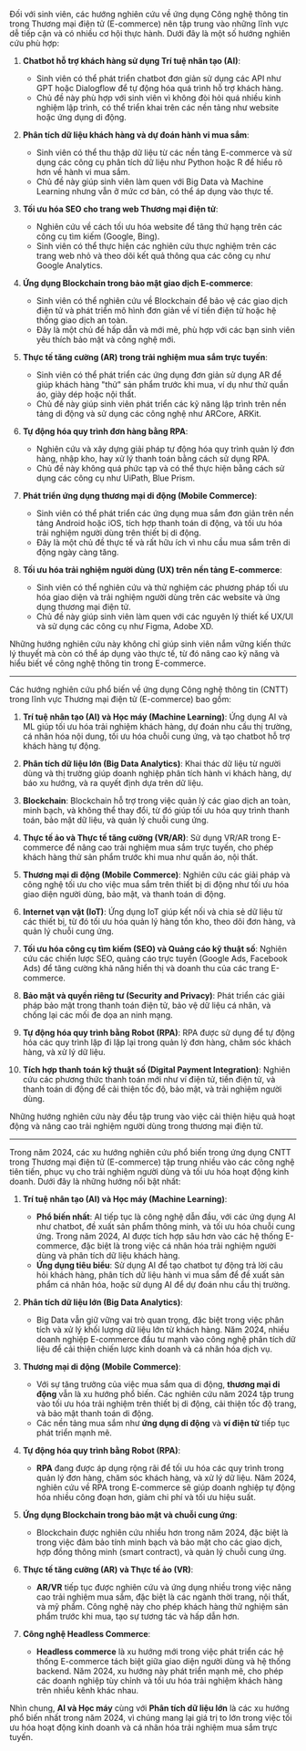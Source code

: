 Đối với sinh viên, các hướng nghiên cứu về ứng dụng Công nghệ thông tin trong Thương mại điện tử (E-commerce) nên tập trung vào những lĩnh vực dễ tiếp cận và có nhiều cơ hội thực hành. Dưới đây là một số hướng nghiên cứu phù hợp:

1. **Chatbot hỗ trợ khách hàng sử dụng Trí tuệ nhân tạo (AI)**:
   - Sinh viên có thể phát triển chatbot đơn giản sử dụng các API như GPT hoặc Dialogflow để tự động hóa quá trình hỗ trợ khách hàng.
   - Chủ đề này phù hợp với sinh viên vì không đòi hỏi quá nhiều kinh nghiệm lập trình, có thể triển khai trên các nền tảng như website hoặc ứng dụng di động.

2. **Phân tích dữ liệu khách hàng và dự đoán hành vi mua sắm**:
   - Sinh viên có thể thu thập dữ liệu từ các nền tảng E-commerce và sử dụng các công cụ phân tích dữ liệu như Python hoặc R để hiểu rõ hơn về hành vi mua sắm.
   - Chủ đề này giúp sinh viên làm quen với Big Data và Machine Learning nhưng vẫn ở mức cơ bản, có thể áp dụng vào thực tế.

3. **Tối ưu hóa SEO cho trang web Thương mại điện tử**:
   - Nghiên cứu về cách tối ưu hóa website để tăng thứ hạng trên các công cụ tìm kiếm (Google, Bing).
   - Sinh viên có thể thực hiện các nghiên cứu thực nghiệm trên các trang web nhỏ và theo dõi kết quả thông qua các công cụ như Google Analytics.

4. **Ứng dụng Blockchain trong bảo mật giao dịch E-commerce**:
   - Sinh viên có thể nghiên cứu về Blockchain để bảo vệ các giao dịch điện tử và phát triển mô hình đơn giản về ví tiền điện tử hoặc hệ thống giao dịch an toàn.
   - Đây là một chủ đề hấp dẫn và mới mẻ, phù hợp với các bạn sinh viên yêu thích bảo mật và công nghệ mới.

5. **Thực tế tăng cường (AR) trong trải nghiệm mua sắm trực tuyến**:
   - Sinh viên có thể phát triển các ứng dụng đơn giản sử dụng AR để giúp khách hàng "thử" sản phẩm trước khi mua, ví dụ như thử quần áo, giày dép hoặc nội thất.
   - Chủ đề này giúp sinh viên phát triển các kỹ năng lập trình trên nền tảng di động và sử dụng các công nghệ như ARCore, ARKit.

6. **Tự động hóa quy trình đơn hàng bằng RPA**:
   - Nghiên cứu và xây dựng giải pháp tự động hóa quy trình quản lý đơn hàng, nhập kho, hay xử lý thanh toán bằng cách sử dụng RPA.
   - Chủ đề này không quá phức tạp và có thể thực hiện bằng cách sử dụng các công cụ như UiPath, Blue Prism.

7. **Phát triển ứng dụng thương mại di động (Mobile Commerce)**:
   - Sinh viên có thể phát triển các ứng dụng mua sắm đơn giản trên nền tảng Android hoặc iOS, tích hợp thanh toán di động, và tối ưu hóa trải nghiệm người dùng trên thiết bị di động.
   - Đây là một chủ đề thực tế và rất hữu ích vì nhu cầu mua sắm trên di động ngày càng tăng.

8. **Tối ưu hóa trải nghiệm người dùng (UX) trên nền tảng E-commerce**:
   - Sinh viên có thể nghiên cứu và thử nghiệm các phương pháp tối ưu hóa giao diện và trải nghiệm người dùng trên các website và ứng dụng thương mại điện tử.
   - Chủ đề này giúp sinh viên làm quen với các nguyên lý thiết kế UX/UI và sử dụng các công cụ như Figma, Adobe XD.

Những hướng nghiên cứu này không chỉ giúp sinh viên nắm vững kiến thức lý thuyết mà còn có thể áp dụng vào thực tế, từ đó nâng cao kỹ năng và hiểu biết về công nghệ thông tin trong E-commerce.

------------------------------------------

Các hướng nghiên cứu phổ biến về ứng dụng Công nghệ thông tin (CNTT) trong lĩnh vực Thương mại điện tử (E-commerce) bao gồm:

1. **Trí tuệ nhân tạo (AI) và Học máy (Machine Learning)**: Ứng dụng AI và ML giúp tối ưu hóa trải nghiệm khách hàng, dự đoán nhu cầu thị trường, cá nhân hóa nội dung, tối ưu hóa chuỗi cung ứng, và tạo chatbot hỗ trợ khách hàng tự động.

2. **Phân tích dữ liệu lớn (Big Data Analytics)**: Khai thác dữ liệu từ người dùng và thị trường giúp doanh nghiệp phân tích hành vi khách hàng, dự báo xu hướng, và ra quyết định dựa trên dữ liệu.

3. **Blockchain**: Blockchain hỗ trợ trong việc quản lý các giao dịch an toàn, minh bạch, và không thể thay đổi, từ đó giúp tối ưu hóa quy trình thanh toán, bảo mật dữ liệu, và quản lý chuỗi cung ứng.

4. **Thực tế ảo và Thực tế tăng cường (VR/AR)**: Sử dụng VR/AR trong E-commerce để nâng cao trải nghiệm mua sắm trực tuyến, cho phép khách hàng thử sản phẩm trước khi mua như quần áo, nội thất.

5. **Thương mại di động (Mobile Commerce)**: Nghiên cứu các giải pháp và công nghệ tối ưu cho việc mua sắm trên thiết bị di động như tối ưu hóa giao diện người dùng, bảo mật, và thanh toán di động.

6. **Internet vạn vật (IoT)**: Ứng dụng IoT giúp kết nối và chia sẻ dữ liệu từ các thiết bị, từ đó tối ưu hóa quản lý hàng tồn kho, theo dõi đơn hàng, và quản lý chuỗi cung ứng.

7. **Tối ưu hóa công cụ tìm kiếm (SEO) và Quảng cáo kỹ thuật số**: Nghiên cứu các chiến lược SEO, quảng cáo trực tuyến (Google Ads, Facebook Ads) để tăng cường khả năng hiển thị và doanh thu của các trang E-commerce.

8. **Bảo mật và quyền riêng tư (Security and Privacy)**: Phát triển các giải pháp bảo mật trong thanh toán điện tử, bảo vệ dữ liệu cá nhân, và chống lại các mối đe dọa an ninh mạng.

9. **Tự động hóa quy trình bằng Robot (RPA)**: RPA được sử dụng để tự động hóa các quy trình lặp đi lặp lại trong quản lý đơn hàng, chăm sóc khách hàng, và xử lý dữ liệu.

10. **Tích hợp thanh toán kỹ thuật số (Digital Payment Integration)**: Nghiên cứu các phương thức thanh toán mới như ví điện tử, tiền điện tử, và thanh toán di động để cải thiện tốc độ, bảo mật, và trải nghiệm người dùng.

Những hướng nghiên cứu này đều tập trung vào việc cải thiện hiệu quả hoạt động và nâng cao trải nghiệm người dùng trong thương mại điện tử.

-------------------------------------------------------------

Trong năm 2024, các xu hướng nghiên cứu phổ biến trong ứng dụng CNTT trong Thương mại điện tử (E-commerce) tập trung nhiều vào các công nghệ tiên tiến, phục vụ cho trải nghiệm người dùng và tối ưu hóa hoạt động kinh doanh. Dưới đây là những hướng nổi bật nhất:

1. **Trí tuệ nhân tạo (AI) và Học máy (Machine Learning)**:
   - **Phổ biến nhất**: AI tiếp tục là công nghệ dẫn đầu, với các ứng dụng AI như chatbot, đề xuất sản phẩm thông minh, và tối ưu hóa chuỗi cung ứng. Trong năm 2024, AI được tích hợp sâu hơn vào các hệ thống E-commerce, đặc biệt là trong việc cá nhân hóa trải nghiệm người dùng và phân tích dữ liệu khách hàng.
   - **Ứng dụng tiêu biểu**: Sử dụng AI để tạo chatbot tự động trả lời câu hỏi khách hàng, phân tích dữ liệu hành vi mua sắm để đề xuất sản phẩm cá nhân hóa, hoặc sử dụng AI để dự đoán nhu cầu thị trường.

2. **Phân tích dữ liệu lớn (Big Data Analytics)**:
   - Big Data vẫn giữ vững vai trò quan trọng, đặc biệt trong việc phân tích và xử lý khối lượng dữ liệu lớn từ khách hàng. Năm 2024, nhiều doanh nghiệp E-commerce đầu tư mạnh vào công nghệ phân tích dữ liệu để cải thiện chiến lược kinh doanh và cá nhân hóa dịch vụ.

3. **Thương mại di động (Mobile Commerce)**:
   - Với sự tăng trưởng của việc mua sắm qua di động, **thương mại di động** vẫn là xu hướng phổ biến. Các nghiên cứu năm 2024 tập trung vào tối ưu hóa trải nghiệm trên thiết bị di động, cải thiện tốc độ trang, và bảo mật thanh toán di động. 
   - Các nền tảng mua sắm như **ứng dụng di động** và **ví điện tử** tiếp tục phát triển mạnh mẽ.

4. **Tự động hóa quy trình bằng Robot (RPA)**:
   - **RPA** đang được áp dụng rộng rãi để tối ưu hóa các quy trình trong quản lý đơn hàng, chăm sóc khách hàng, và xử lý dữ liệu. Năm 2024, nghiên cứu về RPA trong E-commerce sẽ giúp doanh nghiệp tự động hóa nhiều công đoạn hơn, giảm chi phí và tối ưu hiệu suất.

5. **Ứng dụng Blockchain trong bảo mật và chuỗi cung ứng**:
   - Blockchain được nghiên cứu nhiều hơn trong năm 2024, đặc biệt là trong việc đảm bảo tính minh bạch và bảo mật cho các giao dịch, hợp đồng thông minh (smart contract), và quản lý chuỗi cung ứng.

6. **Thực tế tăng cường (AR) và Thực tế ảo (VR)**:
   - **AR/VR** tiếp tục được nghiên cứu và ứng dụng nhiều trong việc nâng cao trải nghiệm mua sắm, đặc biệt là các ngành thời trang, nội thất, và mỹ phẩm. Công nghệ này cho phép khách hàng thử nghiệm sản phẩm trước khi mua, tạo sự tương tác và hấp dẫn hơn.

7. **Công nghệ Headless Commerce**:
   - **Headless commerce** là xu hướng mới trong việc phát triển các hệ thống E-commerce tách biệt giữa giao diện người dùng và hệ thống backend. Năm 2024, xu hướng này phát triển mạnh mẽ, cho phép các doanh nghiệp tùy chỉnh và tối ưu hóa trải nghiệm khách hàng trên nhiều kênh khác nhau.

Nhìn chung, **AI và Học máy** cùng với **Phân tích dữ liệu lớn** là các xu hướng phổ biến nhất trong năm 2024, vì chúng mang lại giá trị to lớn trong việc tối ưu hóa hoạt động kinh doanh và cá nhân hóa trải nghiệm mua sắm trực tuyến.
